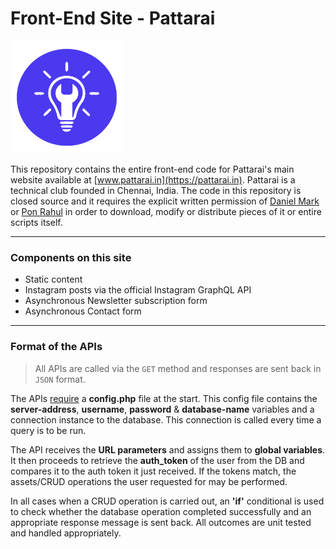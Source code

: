 # Front-End Site - Pattarai

![](https://github.com/thedanielmark/pattarai-website-be/blob/main/images/logo.png)

This repository contains the entire front-end code for Pattarai&apos;s main website available at [www.pattarai.in](https://pattarai.in). Pattarai is a technical club founded in Chennai, India. The code in this repository is closed source and it requires the explicit written permission of [Daniel Mark](https://thedanielmark.com) or [Pon Rahul](mailto:rahwinside@gmail.com) in order to download, modify or distribute pieces of it or entire scripts itself.

----

### Components on this site
- Static content
- Instagram posts via the official Instagram GraphQL API
- Asynchronous Newsletter subscription form
- Asynchronous Contact form

----

### Format of the APIs

> All APIs are called via the `GET` method and responses are sent back in `JSON` format.

The APIs [require](https://www.php.net/manual/en/function.require.php) a <b>config.php</b> file at the start. This config file contains the <b>server-address</b>, <b>username</b>, <b>password</b> & <b>database-name</b> variables and a connection instance to the database. This connection is called every time a query is to be run.

The API receives the <b>URL parameters</b> and assigns them to <b>global variables</b>.
It then proceeds to retrieve the <b>auth_token</b> of the user from the DB and compares it to the auth token it just received. If the tokens match, the assets/CRUD operations the user requested for may be performed.

In all cases when a CRUD operation is carried out, an <b>&apos;if&apos;</b> conditional is used to check whether the database operation completed successfully and an appropriate response message is sent back. All outcomes are unit tested and handled appropriately.

<!-- ![](https://img.shields.io/github/stars/pandao/editor.md.svg) ![](https://img.shields.io/github/forks/pandao/editor.md.svg) ![](https://img.shields.io/github/tag/pandao/editor.md.svg) ![](https://img.shields.io/github/release/pandao/editor.md.svg) ![](https://img.shields.io/github/issues/pandao/editor.md.svg) ![](https://img.shields.io/bower/v/editor.md.svg) -->
